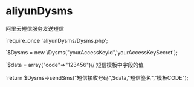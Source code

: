 # aliyunDysms
阿里云短信服务发送短信



`require_once 'aliyunDysms/Dysms.php';

`$Dysms = new \Dysms("yourAccessKeyId",'yourAccessKeySecret');

`$data = array("code"=>"123456")// 短信模板中字段的值

`return $Dysms->sendSms("短信接收号码",$data,"短信签名","模板CODE");
